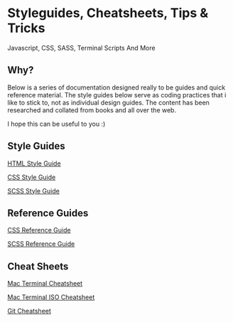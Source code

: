 # Styleguides, Cheatsheets, Tips & Tricks

Javascript, CSS, SASS, Terminal Scripts And More



## Why?

Below is a series of documentation designed really to be guides and quick reference material. The style guides below serve as coding practices that i like to stick to, not as individual design guides. The content has been researched and collated from books and all over the web.

I hope this can be useful to you :)



## Style Guides

[HTML Style Guide](https://github.com/4ndywilliamson/Styleguides-Cheatsheets-Tips-Tricks/blob/master/HTML%20Style%20Guide.md)

[CSS Style Guide](https://github.com/4ndywilliamson/Styleguides-Cheatsheets-Tips-Tricks/blob/master/CSS%20Style%20Guide.md)

[SCSS Style Guide](https://github.com/4ndywilliamson/Styleguides-Cheatsheets-Tips-Tricks/blob/master/SCSS%20Style%20Guide.md)

## Reference Guides

[CSS Reference Guide](https://github.com/4ndywilliamson/Styleguides-Cheatsheets-Tips-Tricks/blob/master/CSS%20Reference%20Guide.md)

[SCSS Reference Guide](https://github.com/4ndywilliamson/Styleguides-Cheatsheets-Tips-Tricks/blob/master/SCSS%20Reference%20Guide.md)

## Cheat Sheets

[Mac Terminal Cheatsheet](https://github.com/4ndywilliamson/Styleguides-Cheatsheets-Tips-Tricks/blob/master/Mac%20Terminal%20Cheatsheet.md)

[Mac Terminal ISO Cheatsheet](https://github.com/4ndywilliamson/Styleguides-Cheatsheets-Tips-Tricks/blob/master/Mac%20Copy%20ISO%20To%20USB.md)

[Git Cheatsheet](https://github.com/4ndywilliamson/Styleguides-Cheatsheets-Tips-Tricks/blob/master/Git%20Cheatsheet.md)

